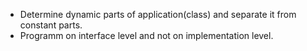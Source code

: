 - Determine dynamic parts of application(class) and separate it from constant parts.
- Programm on interface level and not on implementation level.
